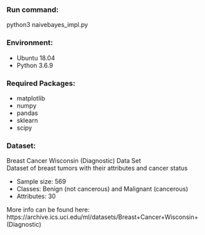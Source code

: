 <h3>Run command:</h3>
    <p>python3 naivebayes_impl.py</p>
<h3>Environment:</h3>
    <ul>
        <li>Ubuntu 18.04</li>
        <li>Python 3.6.9</li>
    </ul>
<h3>Required Packages:</h3>
    <ul>
        <li>matplotlib</li>
        <li>numpy</li>
        <li>pandas</li>
        <li>sklearn</li>
        <li>scipy</lip>
    </ul>
<h3>Dataset:</h3>
    <p>
        Breast Cancer Wisconsin (Diagnostic) Data Set <br />
        Dataset of breast tumors with their attributes and cancer status
    </p>
    <ul>
        <li>Sample size: 569</li>
        <li>Classes: Benign (not cancerous) and Malignant (cancerous)</li>
        <li>Attributes: 30</li>
    </ul>
    <p>More  info can be found here: https://archive.ics.uci.edu/ml/datasets/Breast+Cancer+Wisconsin+(Diagnostic)</p>
